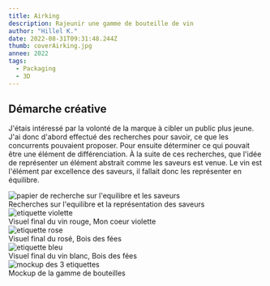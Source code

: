 ```yaml
---
title: Airking
description: Rajeunir une gamme de bouteille de vin
author: "Hillel K."
date: 2022-08-31T09:31:48.244Z
thumb: coverAirking.jpg
annee: 2022
tags:
  - Packaging
  - 3D
---
```


## Démarche créative

J'étais intéressé par la volonté de la marque à cibler un public plus jeune. J'ai donc d'abord effectué des recherches pour savoir, ce que les concurrents pouvaient proposer. Pour ensuite déterminer ce qui pouvait être une élément de différenciation. À la suite de ces recherches, que l'idée de représenter un élément abstrait comme les saveurs est venue. Le vin est l'élément par excellence des saveurs, il fallait donc les représenter en équilibre.

<img src="/projets/img/tourCampanet/recherches.jpg" alt="papier de recherche sur l'equilibre et les saveurs"/>
 <figcaption>Recherches sur l'equilibre et la représentation des saveurs</figcaption> 

<img class="rounded imgProjet" src="/projets/img/tourCampanet/etiquetteViolet.jpg" alt="etiquette violette"/>
<figcaption>Visuel final du vin rouge, Mon coeur violette</figcaption> 

<img class="rounded imgProjet" src="/projets/img/tourCampanet/etiquetteRose.jpg" alt="etiquette rose"/>
<figcaption>Visuel final du rosé, Bois des fées</figcaption> 

<img class="rounded imgProjet" src="/projets/img/tourCampanet/etiquetteBleu.jpg" alt="etiquette bleu"/>
<figcaption>Visuel final du vin blanc, Bois des fées</figcaption> 

<img class="rounded imgProjet" src="/projets/img/tourCampanet/gammePresentation.jpg" alt="mockup des 3 etiquettes"/>
<figcaption>Mockup de la gamme de bouteilles</figcaption> 